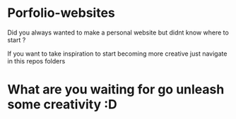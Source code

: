 # Porfolio-websites

Did you always wanted to make a personal website but didnt know where to start ?

If you want to take inspiration to start becoming more creative just navigate in this repos folders

# What are you waiting for go unleash some creativity :D
